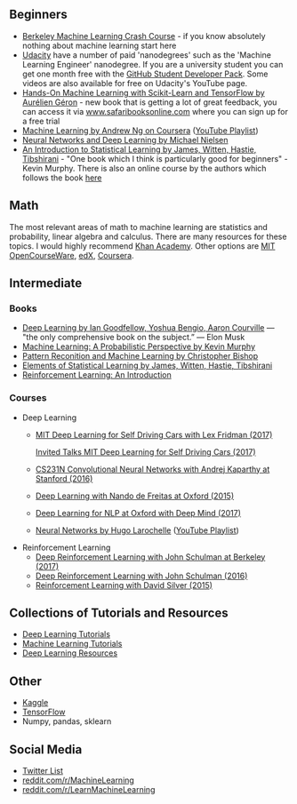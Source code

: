 ## Beginners
* [Berkeley Machine Learning Crash Course](https://ml.berkeley.edu/blog/2016/11/06/tutorial-1/) - if you know absolutely nothing about machine learning start here
* [Udacity](https://www.udacity.com/nanodegree) have a number of paid 'nanodegrees' such as the 'Machine Learning Engineer' nanodegree. If you are a university student you can get one month free with the [GitHub Student Developer Pack](https://education.github.com/pack). Some videos are also available for free on Udacity's YouTube page.
* [Hands-On Machine Learning with Scikit-Learn and TensorFlow by Aurélien Géron](https://www.safaribooksonline.com/library/view/hands-on-machine-learning/9781491962282/) - new book that is getting a lot of great feedback, you can access it via www.safaribooksonline.com where you can sign up for a free trial
* [Machine Learning by Andrew Ng on Coursera](https://www.coursera.org/learn/machine-learning) ([YouTube Playlist](https://www.youtube.com/playlist?list=PLVJA7edNhnRTYqqW5zIj0gkVmxWnkXqTP))
* [Neural Networks and Deep Learning by Michael Nielsen](http://neuralnetworksanddeeplearning.com)
* [An Introduction to Statistical Learning by James, Witten, Hastie, Tibshirani](http://www-bcf.usc.edu/~gareth/ISL/ISLR%20First%20Printing.pdf) - "One book which I think is particularly good for beginners" - Kevin Murphy. There is also an online course by the authors which follows the book [here](https://lagunita.stanford.edu/courses/HumanitiesSciences/StatLearning/Winter2016/about)

## Math

The most relevant areas of math to machine learning are statistics and probability, linear algebra and calculus. There are many resources for these topics. I would highly recommend [Khan Academy](https://www.khanacademy.org/). Other options are [MIT OpenCourseWare](https://ocw.mit.edu/), [edX](https://www.edx.org/), [Coursera](https://www.coursera.org/).

## Intermediate

### Books

* [Deep Learning by Ian Goodfellow, Yoshua Bengio, Aaron Courville](http://www.deeplearningbook.org/) — "the only comprehensive book on the subject.” — Elon Musk
* [Machine Learning: A Probabilistic Perspective by Kevin Murphy](https://www.cse.iitk.ac.in/users/aayush/mail/machineLearningAProbabilisticPerspectiveMurphy.pdf)
* [Pattern Reconition and Machine Learning by Christopher Bishop](http://users.isr.ist.utl.pt/~wurmd/Livros/school/Bishop%20-%20Pattern%20Recognition%20And%20Machine%20Learning%20-%20Springer%20%202006.pdf)
* [Elements of Statistical Learning  by James, Witten, Hastie, Tibshirani](http://statweb.stanford.edu/~tibs/ElemStatLearn/printings/ESLII_print10.pdf)
* [Reinforcement Learning: An Introduction](http://people.inf.elte.hu/lorincz/Files/RL_2006/SuttonBook.pdf)

### Courses

* Deep Learning
   * [MIT Deep Learning for Self Driving Cars with Lex Fridman (2017)](https://www.youtube.com/playlist?list=PLrAXtmErZgOeiKm4sgNOknGvNjby9efdf)
   
      [Invited Talks MIT Deep Learning for Self Driving Cars (2017)](https://www.youtube.com/watch?v=oGk1v1jQITw&list=PLrAXtmErZgOfMuxkACrYnD2fTgbzk2THW&index=3)
   * [CS231N Convolutional Neural Networks with Andrej Kaparthy at Stanford (2016)](https://www.youtube.com/playlist?list=PL16j5WbGpaM0_Tj8CRmurZ8Kk1gEBc7fg)
   * [Deep Learning with Nando de Freitas at Oxford (2015)](https://www.youtube.com/playlist?list=PLE6Wd9FR--EfW8dtjAuPoTuPcqmOV53Fu)
   * [Deep Learning for NLP at Oxford with Deep Mind (2017)](https://www.youtube.com/playlist?list=PL613dYIGMXoZBtZhbyiBqb0QtgK6oJbpm)
  * [Neural Networks by Hugo Larochelle](http://info.usherbrooke.ca/hlarochelle/neural_networks/content.html) ([YouTube Playlist](https://www.youtube.com/playlist?list=PL6Xpj9I5qXYEcOhn7TqghAJ6NAPrNmUBH))
* Reinforcement Learning
   * [Deep Reinforcement Learning with John Schulman at Berkeley (2017)](https://www.youtube.com/playlist?list=PLkFD6_40KJIwTmSbCv9OVJB3YaO4sFwkX)
   * [Deep Reinforcement Learning with John Schulman (2016)](https://www.youtube.com/watch?v=aUrX-rP_ss4)
   * [Reinforcement Learning with David Silver (2015)](https://www.youtube.com/watch?v=2pWv7GOvuf0)

## Collections of Tutorials and Resources
* [Deep Learning Tutorials](https://github.com/sjchoi86/dl_tutorials)
* [Machine Learning Tutorials](https://github.com/ujjwalkarn/Machine-Learning-Tutorials/blob/master/README.md)
* [Deep Learning Resources](https://deeplearning4j.org/deeplearningpapers.html)

## Other
* [Kaggle](https://www.kaggle.com/)
* [TensorFlow](https://www.tensorflow.org/)
* Numpy, pandas, sklearn

## Social Media
* [Twitter List](https://twitter.com/DL_ML_Loop/lists/deep-learning-loop/members)
* [reddit.com/r/MachineLearning](https://www.reddit.com/r/machinelearning)
* [reddit.com/r/LearnMachineLearning](https://www.reddit.com/r/learnmachinelearning)
